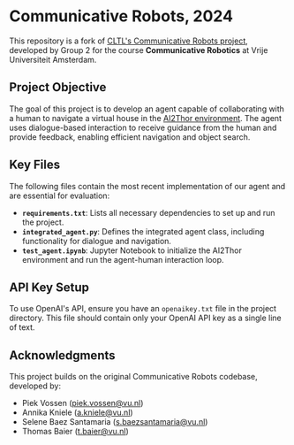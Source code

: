 # Communicative Robots, 2024

This repository is a fork of [CLTL's Communicative Robots project](https://github.com/cltl/ma-communicative-robots), developed by Group 2 for the course **Communicative Robotics** at Vrije Universiteit Amsterdam.

## Project Objective

The goal of this project is to develop an agent capable of collaborating with a human to navigate a virtual house in the [AI2Thor environment](https://ai2thor.allenai.org). The agent uses dialogue-based interaction to receive guidance from the human and provide feedback, enabling efficient navigation and object search.

## Key Files

The following files contain the most recent implementation of our agent and are essential for evaluation:

- **`requirements.txt`**: Lists all necessary dependencies to set up and run the project.
- **`integrated_agent.py`**: Defines the integrated agent class, including functionality for dialogue and navigation.
- **`test_agent.ipynb`**: Jupyter Notebook to initialize the AI2Thor environment and run the agent-human interaction loop.

## API Key Setup
To use OpenAI's API, ensure you have an `openaikey.txt` file in the project directory. This file should contain only your OpenAI API key as a single line of text.

## Acknowledgments

This project builds on the original Communicative Robots codebase, developed by:

- Piek Vossen ([piek.vossen@vu.nl](mailto:piek.vossen@vu.nl))
- Annika Kniele ([a.kniele@vu.nl](mailto:a.kniele@vu.nl))
- Selene Baez Santamaria ([s.baezsantamaria@vu.nl](mailto:s.baezsantamaria@vu.nl))
- Thomas Baier ([t.baier@vu.nl](mailto:t.baier@vu.nl))
